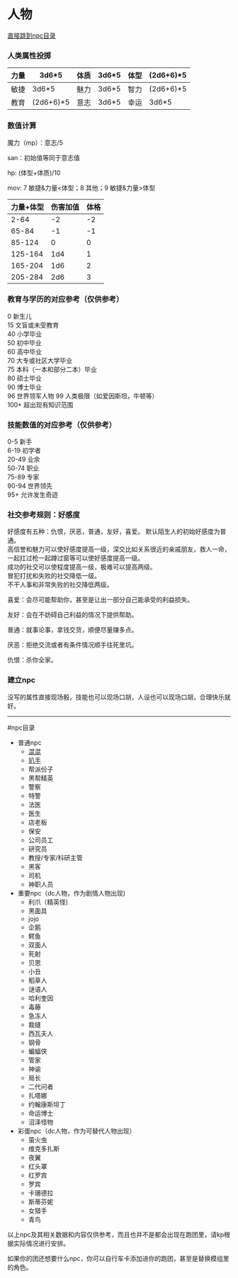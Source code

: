 # 人物

[直接跳到npc目录](#NPCcatalog)

### 人类属性投掷

力量|3d6*5|体质|3d6*5|体型|(2d6+6)*5|
-|-|-|-|-|-|
敏捷|3d6*5|魅力|3d6*5|智力|(2d6+6)*5|
教育|(2d6+6)*5|意志|3d6*5|幸运|3d6*5|

### 数值计算

魔力（mp）：意志/5

san：初始值等同于意志值

hp: (体型+体质)/10

mov: 7 敏捷&力量<体型；8 其他；9 敏捷&力量>体型

力量+体型|伤害加值|体格
-|-|-|
2-64|-2|-2|
65-84|-1|-1|
85-124|0|0|
125-164|1d4|1|
165-204|1d6|2|
205-284|2d6|3|

### 教育与学历的对应参考（仅供参考）
0 新生儿  
15 文盲或未受教育  
40 小学毕业  
50 初中毕业  
60 高中毕业  
70 大专或社区大学毕业  
75 本科（一本和部分二本）毕业  
80 硕士毕业    
90 博士毕业  
96 世界领军人物 
99 人类极限（如爱因斯坦，牛顿等）  
100+ 超出现有知识范围  

### 技能数值的对应参考（仅供参考）
0-5 新手  
6-19 初学者  
20-49 业余  
50-74 职业  
75-89 专家  
90-94 世界领先  
95+ 允许发生奇迹  

### 社交参考规则：好感度

好感度有五种：仇恨，厌恶，普通，友好，喜爱。
默认陌生人的初始好感度为普通。  
高信誉和魅力可以使好感度提高一级，深交比如关系很近的亲戚朋友，救人一命，一起扛过枪一起蹲过窗等可以使好感度提高一级。  
成功的社交可以使程度提高一级，极难可以提高两级。  
冒犯打扰和失败的社交降低一级。  
不干人事和非常失败的社交降低两级。  

喜爱：会尽可能帮助你，甚至是让出一部分自己能承受的利益损失。

友好：会在不妨碍自己利益的情况下提供帮助。

普通：就事论事，拿钱交货，顺便尽量赚多点。

厌恶：拒绝交流或者有条件情况顺手往死里坑。

仇恨：杀你全家。

### 建立npc

没写的属性直接现场骰，技能也可以现场口胡，人设也可以现场口胡，合理快乐就好。

---
<a id="NPCcatalog"></a>
#npc目录

* 普通npc
  * [混混](人物/混混.md)
  * [扒手](人物/扒手.md)
  * 帮派份子
  * 黑帮精英
  * 警察
  * 特警
  * 法医
  * 医生
  * 店老板
  * 保安
  * 公司员工
  * 研究员
  * 教授/专家/科研主管
  * 黑客
  * 司机
  * 神职人员
* 重要npc（dc人物，作为剧情人物出现)
  * 利爪（精英怪)
  * 黑面具
  * jojo
  * 企鹅
  * 鳄鱼
  * 双面人
  * 死射
  * 贝恩
  * 小丑
  * 稻草人
  * 谜语人
  * 哈利奎因
  * 毒藤
  * 急冻人
  * 裁缝
  * 西瓦夫人
  * 钢骨
  * 蝙蝠侠
  * 管家
  * 神谕
  * 局长
  * 二代问者
  * 扎塔娜
  * 约翰康斯坦丁
  * 命运博士
  * 沼泽怪物
* 彩蛋npc（dc人物，作为可替代人物出现）
  * 萤火虫
  * 维克多扎斯
  * 夜翼
  * 红头罩
  * 红罗宾
  * 罗宾
  * 卡珊德拉
  * 斯蒂芬妮
  * 女猎手
  * 青鸟

以上npc及其相关数据和内容仅供参考，而且也并不是都会出现在跑团里，请kp根据实际情况进行安排。

如果你的团还想要什么npc，你可以自行车卡添加进你的跑团，甚至是替换模组里的角色。